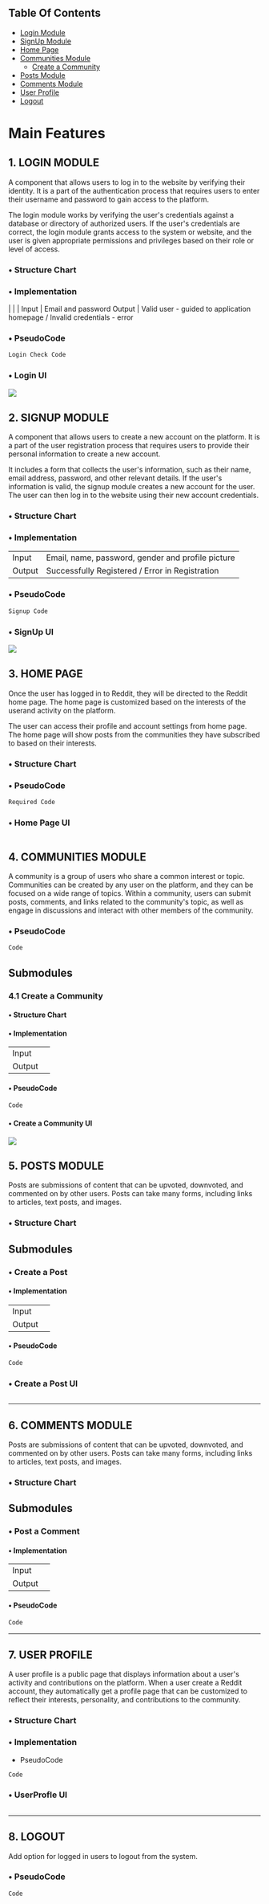 ## Table Of Contents
- [Login Module](#1-login-module)
- [SignUp Module](#2-signup-module)
- [Home Page](#3-home-page)
- [Communities Module](#4-communities-module)
     - [Create a Community](#41-create-a-community)
- [Posts Module](#5-comments-module)
- [Comments Module](#6-comments-module)
- [User Profile](#7-user-profile)
- [Logout](#8-logout)

# Main Features
## 1. LOGIN MODULE

A component that allows users to log in to the website by verifying their identity. It is a part of the authentication process that requires users to enter their username and password to gain access to the platform.


The login module works by verifying the user's credentials against a database or directory of authorized users. If the user's credentials are correct, the login module grants access to the system or website, and the user is given appropriate permissions and privileges based on their role or level of access.

### • Structure Chart

<!-- <img src="" ></img> -->

### • Implementation
|     |     |
Input | Email and password
Output | Valid user - guided to application homepage / Invalid credentials - error

### • PseudoCode 

```kotlin
Login Check Code
```
### • Login UI

<img src="images/login.png"></img>

## 2. SIGNUP MODULE

A component that allows users to create a new account on the platform. It is a part of the user registration process that requires users to provide their personal information to create a new account.

It includes a form that collects the user's information, such as their name, email address, password, and other relevant details. If the user's information is valid, the signup module creates a new account for the user. The user can then log in to the website using their new account credentials.

### • Structure Chart

<!-- <img src="" ></img> -->

### • Implementation
|     |     |
| --- | --- |
Input | Email, name, password, gender and profile picture
Output | Successfully Registered / Error in Registration


### • PseudoCode 
```kotlin
Signup Code
```


### • SignUp UI

<img src="images/signup.png"  ></img>

## 3. HOME PAGE

Once the user has logged in to Reddit, they will be directed to the Reddit home page. The home page is customized based on the interests of the userand activity on the platform. 

The user can access their profile and account settings from home page. The home page will show posts from the communities they have subscribed to based on their interests.

### • Structure Chart

<!-- <img src="" ></img> -->

### • PseudoCode 
```kotlin
Required Code
```


### • Home Page UI

<img src="" ></img>

## 4. COMMUNITIES MODULE

A community is a group of users who share a common interest or topic. Communities can be created by any user on the platform, and they can be focused on a wide range of topics. Within a community, users can submit posts, comments, and links related to the community's topic, as well as engage in discussions and interact with other members of the community.

### • PseudoCode

```kotlin
Code
```


## Submodules
### 4.1 Create a Community

#### • Structure Chart

<!-- <img src=""></img> -->

#### • Implementation
|     |     |
| --- | --- |
Input | 
Output | 

#### • PseudoCode

```kotlin
Code
```

#### • Create a Community UI

<img src="images/createCommunity.png" ></img>



## 5. POSTS MODULE

Posts are submissions of content that can be upvoted, downvoted, and commented on by other users. Posts can take many forms, including links to articles, text posts, and images.

### • Structure Chart

<!-- <img src="" height= "500" width="700" ></img> -->

## Submodules

### • Create a Post
#### • Implementation

|     |     |
| --- | --- |
Input | 
Output | 

#### • PseudoCode 
```kotlin
Code
```
### • Create a Post UI

<img src="" ></img>

***

## 6. COMMENTS MODULE

Posts are submissions of content that can be upvoted, downvoted, and commented on by other users. Posts can take many forms, including links to articles, text posts, and images.

### • Structure Chart

<!-- <img src="" height= "500" width="700" ></img> -->

## Submodules

### • Post a Comment
#### • Implementation

|     |     |
| --- | --- |
Input | 
Output | 

#### • PseudoCode 
```kotlin
Code
```

***

## 7. USER PROFILE

A user profile is a public page that displays information about a user's activity and contributions on the platform. When a user create a Reddit account, they automatically get a profile page that can be customized to reflect their interests, personality, and contributions to the community.

### • Structure Chart

<!-- <img src="" ></img> -->

### • Implementation

- PseudoCode 
```kotlin
Code
```
### • UserProfle UI

<img src="" ></img>
***

## 8. LOGOUT

Add option for logged in users to logout from the system.

### • PseudoCode          
```kotlin
Code
```
